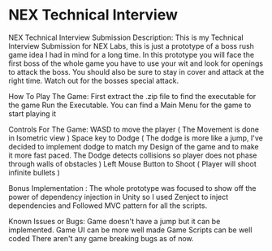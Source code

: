 # NEX Technical Interview
 NEX Technical Interview Submission
Description:
This is my Technical Interview Submission for NEX Labs, this is just a prototype of a boss rush game idea I had in mind for a long time. In this prototype you will face the first boss of the whole game you have to use your wit and look for openings to attack the boss. You should also be sure to stay in cover and attack at the right time. Watch out for the bosses special attack.

How To Play The Game:
First extract the .zip file to find the executable for the game
Run the Executable.
You can find a Main Menu for the game to start playing it

Controls For The Game:
WASD to move the player ( The Movement is done in Isometric view )
Space key to Dodge ( The dodge is more like a jump, I've decided to implement dodge to match my Design of the game and to make it more fast paced. The Dodge detects collisions so player does not phase through walls of obstacles )
Left Mouse Button to Shoot ( Player will shoot infinite bullets )

Bonus Implementation :
The whole prototype was focused to show off the power of dependency injection in Unity so I used Zenject to inject dependencies and Followed MVC pattern for all the scripts. 

Known Issues or Bugs:
Game doesn't have a jump but it can be implemented. 
Game UI can be more well made
Game Scripts can be well coded
There aren't any game breaking bugs as of now.
